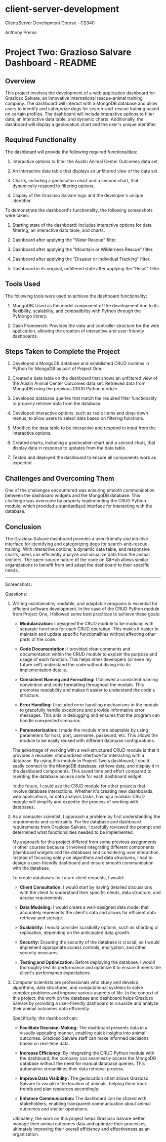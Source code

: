 # client-server-development
Client/Server Development Course - CS340

Anthony Premo 

 

# Project Two: Grazioso Salvare Dashboard - README 

  

## Overview 

  

This project involves the development of a web application dashboard for Grazioso Salvare, an innovative international rescue-animal training company. The dashboard will interact with a MongoDB database and allow users to identify and categorize dogs for search-and-rescue training based on certain profiles. The dashboard will include interactive options to filter data, an interactive data table, and dynamic charts. Additionally, the dashboard will display a geolocation chart and the user's unique identifier. 

  

## Required Functionality 

  

The dashboard will provide the following required functionalities: 

  

1. Interactive options to filter the Austin Animal Center Outcomes data set. 

2. An interactive data table that displays an unfiltered view of the data set. 

3. Charts, including a geolocation chart and a second chart, that dynamically respond to filtering options. 

4. Display of the Grazioso Salvare logo and the developer's unique identifier. 

  
  

To demonstrate the dashboard's functionality, the following screenshots were taken: 

  

1. Starting state of the dashboard: Includes interactive options for data filtering, an interactive data table, and charts. 

2. Dashboard after applying the "Water Rescue" filter. 

3. Dashboard after applying the "Mountain or Wilderness Rescue" filter. 

4. Dashboard after applying the "Disaster or Individual Tracking" filter. 

5. Dashboard in its original, unfiltered state after applying the "Reset" filter. 

  

## Tools Used 

  

The following tools were used to achieve the dashboard functionality: 

  

1. MongoDB: Used as the model component of the development due to its flexibility, scalability, and compatibility with Python through the PyMongo library. 

  

2. Dash Framework: Provides the view and controller structure for the web application, allowing the creation of interactive and user-friendly dashboards. 

  

## Steps Taken to Complete the Project 

  

1. Developed a MongoDB database and established CRUD routines in Python for MongoDB as part of Project One. 

  

2. Created a data table on the dashboard that shows an unfiltered view of the Austin Animal Center Outcomes data set. Retrieved data from MongoDB using the previous CRUD Python module. 

  

3. Developed database queries that match the required filter functionality to properly retrieve data from the database. 

  

4. Developed interactive options, such as radio items and drop-down menus, to allow users to select data based on filtering functions. 

  

5. Modified the data table to be interactive and respond to input from the interactive options. 

  

6. Created charts, including a geolocation chart and a second chart, that display data in response to updates from the data table. 

  

7. Tested and deployed the dashboard to ensure all components work as expected. 

  

## Challenges and Overcoming Them 

  

One of the challenges encountered was ensuring smooth communication between the dashboard widgets and the MongoDB database. This challenge was overcome by properly implementing the CRUD Python module, which provided a standardized interface for interacting with the database. 

  

## Conclusion 

  

The Grazioso Salvare dashboard provides a user-friendly and intuitive interface for identifying and categorizing dogs for search-and-rescue training. With interactive options, a dynamic data table, and responsive charts, users can efficiently analyze and visualize data from the animal shelters. The open-source nature of the code on GitHub allows similar organizations to benefit from and adapt the dashboard to their specific needs. 

  

--- 

  

Screenshots: 

 

 

 

Questions: 

 

1. Writing maintainable, readable, and adaptable programs is essential for efficient software development. In the case of the CRUD Python module from Project One, I followed some best practices to achieve these goals: 

  

   - **Modularization:** I designed the CRUD module to be modular, with separate functions for each CRUD operation. This makes it easier to maintain and update specific functionalities without affecting other parts of the code. 

  

   - **Code Documentation:** I provided clear comments and documentation within the CRUD module to explain the purpose and usage of each function. This helps other developers (or even my future self) understand the code without diving into its implementation details. 

  

   - **Consistent Naming and Formatting:** I followed a consistent naming convention and code formatting throughout the module. This promotes readability and makes it easier to understand the code's structure. 

  

   - **Error Handling:** I included error handling mechanisms in the module to gracefully handle exceptions and provide informative error messages. This aids in debugging and ensures that the program can handle unexpected scenarios. 

  

   - **Parameterization:** I made the module more adaptable by using parameters for host, port, username, password, etc. This allows the module to be easily reused with different database configurations. 

  

   The advantage of working with a well-structured CRUD module is that it provides a reusable, standardized interface for interacting with a database. By using this module in Project Two's dashboard, I could easily connect to the MongoDB database, retrieve data, and display it in the dashboard components. This saved time and effort compared to rewriting the database access code for each dashboard widget. 

  

   In the future, I could use the CRUD module for other projects that involve database interactions. Whether it's creating new dashboards, web applications, or data analysis tasks, having a modular CRUD module will simplify and expedite the process of working with databases. 

  

2. As a computer scientist, I approach a problem by first understanding the requirements and constraints. For the database and dashboard requirements from Grazioso Salvare, I carefully reviewed the prompt and determined what functionalities needed to be implemented. 

  

   My approach for this project differed from some previous assignments in other courses because it involved integrating different components (dashboard widgets and the database) and considering user interaction. Instead of focusing solely on algorithms and data structures, I had to design a user-friendly dashboard and ensure smooth communication with the database. 

  

   To create databases for future client requests, I would: 

  

   - **Client Consultation:** I would start by having detailed discussions with the client to understand their specific needs, data structure, and access requirements. 

  

   - **Data Modeling:** I would create a well-designed data model that accurately represents the client's data and allows for efficient data retrieval and storage. 

  

   - **Scalability:** I would consider scalability options, such as sharding or replication, depending on the anticipated data growth. 

  

   - **Security:** Ensuring the security of the database is crucial, so I would implement appropriate access controls, encryption, and other security measures. 

  

   - **Testing and Optimization:** Before deploying the database, I would thoroughly test its performance and optimize it to ensure it meets the client's performance expectations. 

  

3. Computer scientists are professionals who study and develop algorithms, data structures, and computational systems to solve complex problems and improve various aspects of life. In the context of this project, the work on the database and dashboard helps Grazioso Salvare by providing a user-friendly dashboard to visualize and analyze their animal outcomes data efficiently. 

  

   Specifically, the dashboard can: 

  

   - **Facilitate Decision-Making:** The dashboard presents data in a visually appealing manner, enabling quick insights into animal outcomes. Grazioso Salvare staff can make informed decisions based on real-time data. 

  

   - **Increase Efficiency:** By integrating the CRUD Python module with the dashboard, the company can seamlessly access the MongoDB database without the need for manual database queries. This automation streamlines their data retrieval process. 

  

   - **Improve Data Visibility:** The geolocation chart allows Grazioso Salvare to visualize the location of animals, helping them track trends and plan resources accordingly. 

  

   - **Enhance Communication:** The dashboard can be shared with stakeholders, enabling transparent communication about animal outcomes and shelter operations. 

  

   Ultimately, the work on this project helps Grazioso Salvare better manage their animal outcomes data and optimize their processes, ultimately improving their overall efficiency and effectiveness as an organization. 
